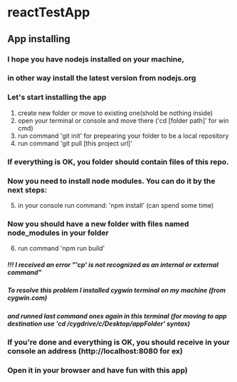 # reactTestApp

## App installing

### I hope you have nodejs installed on your machine,
### in other way install the latest version from nodejs.org
### Let's start installing the app

  1) create new folder or move to existing one(shold be nothing inside)
  2) open your terminal or console and move there ('cd [folder path]' for win cmd)
  3) run command 'git init' for prepearing your folder to be a local repository
  4) run command 'git pull [this project url]'  
  
### If everything is OK, you folder should contain files of this repo.
### Now you need to install node modules. You can do it by the next steps:

  5) in your console run command: 'npm install' (can spend some time)
  
### Now you should have a new folder with files named node_modules in your folder

  6) run command 'npm run build'
##### !!! I received an error "'cp' is not recognized as an internal or external command"
##### To resolve this problem I installed cygwin terminal on my machine (from cygwin.com) 
##### and runned last command ones again in this terminal (for moving to app destination use 'cd /cygdrive/c/Desktop/appFolder' syntax)

### If you're done and everything is OK, you should receive in your console an address (http://localhost:8080 for ex)
### Open it in your browser and have fun with this app)

